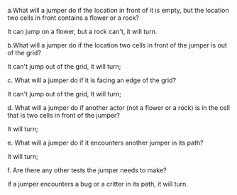 a.What will a jumper do if the location in front of it is empty, but the location two cells in front contains a flower or a rock?   

It can jump on a flower, but a rock can't, it will turn.


b.What will a jumper do if the location two cells in front of the jumper is out of the grid?   

It can't jump out of the grid, it will turn;  

  
c. What will a jumper do if it is facing an edge of the grid?   

It can't jump out of the grid, It will turn;  

  
d. What will a jumper do if another actor (not a flower or a rock) is in the cell that is two cells in front of the jumper?  

It will turn;  

  
e. What will a jumper do if it encounters another jumper in its path?  

It will turn;  

  
f. Are there any other tests the jumper needs to make?  

if a jumper encounters a bug or a critter in its path, it will turn.